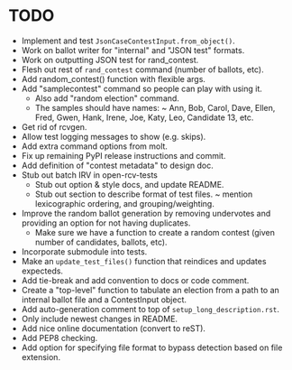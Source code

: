 TODO
====

* Implement and test `JsonCaseContestInput.from_object()`.
* Work on ballot writer for "internal" and "JSON test" formats.
* Work on outputting JSON test for rand_contest.
* Flesh out rest of `rand_contest` command (number of ballots, etc).
* Add random_contest() function with flexible args.
* Add "samplecontest" command so people can play with using it.
  - Also add "random election" command.
  - The samples should have names:
    ~ Ann, Bob, Carol, Dave, Ellen, Fred, Gwen, Hank, Irene, Joe, Katy, Leo,
      Candidate 13, etc.
* Get rid of rcvgen.
* Allow test logging messages to show (e.g. skips).
* Add extra command options from molt.
* Fix up remaining PyPI release instructions and commit.
* Add definition of "contest metadata" to design doc.
* Stub out batch IRV in open-rcv-tests
  - Stub out option & style docs, and update README.
  - Stub out section to describe format of test files.
    ~ mention lexicographic ordering, and grouping/weighting.
* Improve the random ballot generation by removing undervotes and
  providing an option for not having duplicates.
  - Make sure we have a function to create a random contest (given
    number of candidates, ballots, etc).
* Incorporate submodule into tests.
* Make an `update_test_files()` function that reindices and updates expecteds.
* Add tie-break and add convention to docs or code comment.
* Create a "top-level" function to tabulate an election from a path to
  an internal ballot file and a ContestInput object.
* Add auto-generation comment to top of `setup_long_description.rst`.
* Only include newest changes in README.
* Add nice online documentation (convert to reST).
* Add PEP8 checking.
* Add option for specifying file format to bypass detection based on file extension.
